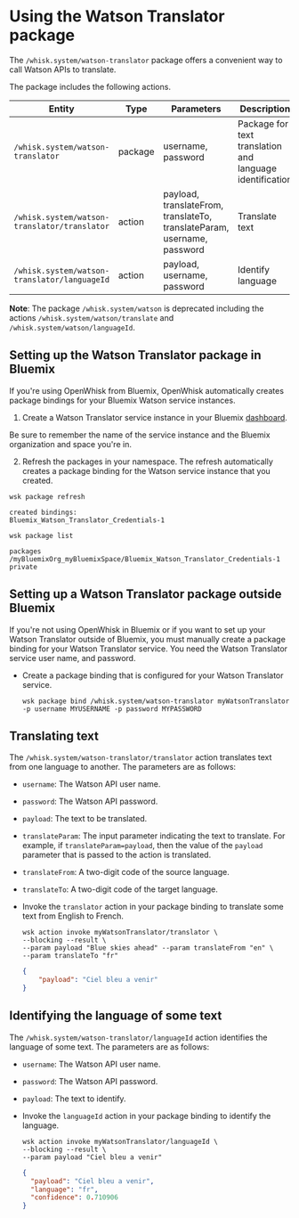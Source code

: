 # Using the Watson Translator package

The `/whisk.system/watson-translator` package offers a convenient way to call Watson APIs to translate.

The package includes the following actions.

| Entity | Type | Parameters | Description |
| --- | --- | --- | --- |
| `/whisk.system/watson-translator` | package | username, password | Package for text translation and language identification  |
| `/whisk.system/watson-translator/translator` | action | payload, translateFrom, translateTo, translateParam, username, password | Translate text |
| `/whisk.system/watson-translator/languageId` | action | payload, username, password | Identify language |

**Note**: The package `/whisk.system/watson` is deprecated including the actions `/whisk.system/watson/translate` and `/whisk.system/watson/languageId`.

## Setting up the Watson Translator package in Bluemix

If you're using OpenWhisk from Bluemix, OpenWhisk automatically creates package bindings for your Bluemix Watson service instances.

1. Create a Watson Translator service instance in your Bluemix [dashboard](http://console.ng.Bluemix.net).
  
  Be sure to remember the name of the service instance and the Bluemix organization and space you're in.
  
2. Refresh the packages in your namespace. The refresh automatically creates a package binding for the Watson service instance that you created.
  
  ```
  wsk package refresh
  ```
  ```
  created bindings:
  Bluemix_Watson_Translator_Credentials-1
  ```
  ```
  wsk package list
  ```
  ```
  packages
  /myBluemixOrg_myBluemixSpace/Bluemix_Watson_Translator_Credentials-1 private
  ```
  
  
## Setting up a Watson Translator package outside Bluemix

If you're not using OpenWhisk in Bluemix or if you want to set up your Watson Translator outside of Bluemix, you must manually create a package binding for your Watson Translator service. You need the Watson Translator service user name, and password.

- Create a package binding that is configured for your Watson Translator service.

  ```
  wsk package bind /whisk.system/watson-translator myWatsonTranslator -p username MYUSERNAME -p password MYPASSWORD
  ```


## Translating text

The `/whisk.system/watson-translator/translator` action translates text from one language to another. The parameters are as follows:

- `username`: The Watson API user name.
- `password`: The Watson API password.
- `payload`: The text to be translated.
- `translateParam`: The input parameter indicating the text to translate. For example, if `translateParam=payload`, then the value of the `payload` parameter that is passed to the action is translated.
- `translateFrom`: A two-digit code of the source language.
- `translateTo`: A two-digit code of the target language.

- Invoke the `translator` action in your package binding to translate some text from English to French.
  
  ```
  wsk action invoke myWatsonTranslator/translator \
  --blocking --result \
  --param payload "Blue skies ahead" --param translateFrom "en" \
  --param translateTo "fr"
  ```
  ```json
  {
      "payload": "Ciel bleu a venir"
  }
  ```
  
  
## Identifying the language of some text

The `/whisk.system/watson-translator/languageId` action identifies the language of some text. The parameters are as follows:

- `username`: The Watson API user name.
- `password`: The Watson API password.
- `payload`: The text to identify.

- Invoke the `languageId` action in your package binding to identify the language.
  
  ```
  wsk action invoke myWatsonTranslator/languageId \
  --blocking --result \
  --param payload "Ciel bleu a venir"
  ```
  ```json
  {
    "payload": "Ciel bleu a venir",
    "language": "fr",
    "confidence": 0.710906
  }
  ```
  

